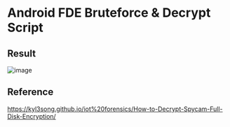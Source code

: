 # Android FDE Bruteforce & Decrypt Script

## Result
![image](https://i.imgur.com/h64vSf0.png)

## Reference
https://kyl3song.github.io/iot%20forensics/How-to-Decrypt-Spycam-Full-Disk-Encryption/
